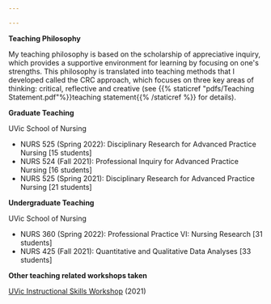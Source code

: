 ```yaml
---

---
```

**Teaching Philosophy**

My teaching philosophy is based on the scholarship of appreciative inquiry, which provides a supportive environment for learning by focusing on one's strengths. This philosophy is translated into teaching methods that I developed called the CRC approach, which focuses on three key areas of thinking: critical, reflective and creative (see {{% staticref "pdfs/Teaching Statement.pdf"%}}teaching statement{{% /staticref %}} for details). 

**Graduate Teaching**

UVic School of Nursing
- NURS 525 (Spring 2022): Disciplinary Research for Advanced Practice Nursing [15 students]
- NURS 524 (Fall 2021): Professional Inquiry for Advanced Practice Nursing [16 students]
- NURS 525 (Spring 2021): Disciplinary Research for Advanced Practice Nursing [21 students]

**Undergraduate Teaching**

UVic School of Nursing
- NURS 360 (Spring 2022): Professional Practice VI: Nursing Research [31 students] 
- NURS 425 (Fall 2021): Quantitative and Qualitative Data Analyses [33 students]

**Other teaching related workshops taken**

[UVic Instructional Skills Workshop](https://onlineacademiccommunity.uvic.ca/TeachAnywhere/2021/04/28/instructional-skills-workshop/) (2021)


